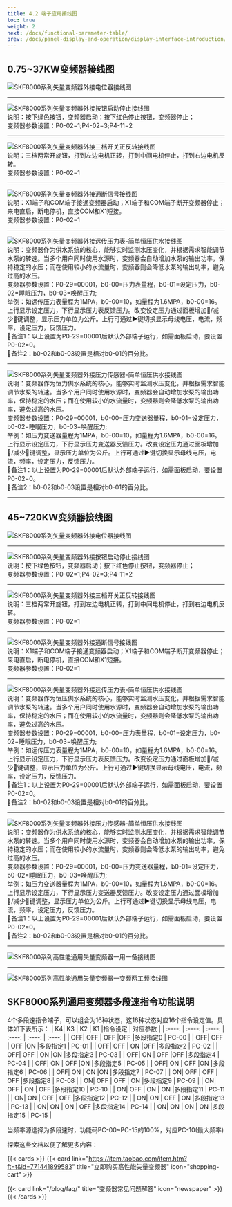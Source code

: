 ```yaml
---
title: 4.2 端子应用接线图
toc: true
weight: 2
next: /docs/functional-parameter-table/
prev: /docs/panel-display-and-operation/display-interface-introduction/
---
```


## 0.75~37KW变频器接线图
![SKF8000系列矢量变频器外接电位器接线图](/images/jxt1.jpg "SKF8000系列0.75~37KW矢量变频器外接电位器接线图")
***
![SKF8000系列矢量变频器外接按钮启动停止接线图](/images/jxt2.jpg "SKF8000系列0.75~37KW矢量变频器外接按钮启动停止接线图")  
说明：按下绿色按钮，变频器启动；按下红色停止按钮，变频器停止；  
变频器参数设置：P0-02=1;P4-02=3;P4-11=2
***
![SKF8000系列矢量变频器外接三档开关正反转接线图](/images/jxt3.jpg "SKF8000系列0.75~37KW矢量变频器外接三档旋钮开关正反转接线图")  
说明：三档两常开旋钮，打到左边电机正转，打到中间电机停止，打到右边电机反转。  
变频器参数设置：P0-02=1
***
![SKF8000系列矢量变频器外接通断信号接线图](/images/jxt4.jpg "SKF8000系列0.75~37KW矢量变频器外接通断信号接线图")  
说明：X1端子和COM端子接通变频器启动；X1端子和COM端子断开变频器停止；来电直启，断电停机，直接COM和X1短接。  
变频器参数设置：P0-02=1
***
![SKF8000系列矢量变频器外接远传压力表-简单恒压供水接线图](/images/jxt5.jpg "SKF8000系列0.75~37KW矢量变频器外接远传压力表-简单恒压供水接线图")  
说明：变频器作为供水系统的核心，能够实时监测水压变化，并根据需求智能调节水泵的转速。当多个用户同时使用水源时，变频器会自动增加水泵的输出功率，保持稳定的水压；而在使用较小的水流量时，变频器则会降低水泵的输出功率，避免过高的水压。  
变频器参数设置：P0-29=00001，b0-00=压力表量程，b0-01=设定压力，b0-02=睡眠压力，b0-03=唤醒压力;  
举例：如远传压力表量程为1MPA，b0-00=10，如量程为1.6MPA，b0-00=16。  
上行显示设定压力，下行显示压力表反馈压力。改变设定压力通过面板增加🔼/减少🔽键调整，显示压力单位为公斤。上行可通过▶️键切换显示母线电压，电流，频率，设定压力，反馈压力。  
🌟备注1：以上设置为P0-29=00001后默认外部端子运行，如需面板启动，要设置P0-02=0。  
🌟备注2：b0-02和b0-03设置是相对b0-01的百分比。  
***
![SKF8000系列矢量变频器外接压力传感器-简单恒压供水接线图](/images/jxt6.jpg "SKF8000系列0.75~37KW矢量变频器外接压力传感器-简单恒压供水接线图")  
说明：变频器作为恒力供水系统的核心，能够实时监测水压变化，并根据需求智能调节水泵的转速。当多个用户同时使用水源时，变频器会自动增加水泵的输出功率，保持稳定的水压；而在使用较小的水流量时，变频器则会降低水泵的输出功率，避免过高的水压。  
变频器参数设置：P0-29=00001，b0-00=压力变送器量程，b0-01=设定压力，b0-02=睡眠压力，b0-03=唤醒压力;  
举例：如压力变送器量程为1MPA，b0-00=10，如量程为1.6MPA，b0-00=16。  
上行显示设定压力，下行显示压力变送器反馈压力。改变设定压力通过面板增加🔼/减少🔽键调整，显示压力单位为公斤。上行可通过▶️键切换显示母线电压，电流，频率，设定压力，反馈压力。  
🌟备注1：以上设置为P0-29=00001后默认外部端子运行，如需面板启动，要设置P0-02=0。  
🌟备注2：b0-02和b0-03设置是相对b0-01的百分比。
***
## 45~720KW变频器接线图
![SKF8000系列矢量变频器外接电位器接线图](/images/jxt7.jpg "SKF8000系列45~720KW矢量变频器外接电位器接线图")
***
![SKF8000系列矢量变频器外接按钮启动停止接线图](/images/jxt8.jpg "SKF8000系列45~720KW矢量变频器外接按钮启动停止接线图")  
说明：按下绿色按钮，变频器启动；按下红色停止按钮，变频器停止；  
变频器参数设置：P0-02=1;P4-02=3;P4-11=2
***
![SKF8000系列矢量变频器外接三档开关正反转接线图](/images/jxt9.jpg "SKF8000系列45~720KW矢量变频器外接三档开关正反转接线图")  
说明：三档两常开旋钮，打到左边电机正转，打到中间电机停止，打到右边电机反转。  
变频器参数设置：P0-02=1
***
![SKF8000系列矢量变频器外接通断信号接线图](/images/jxt11.jpg "SKF8000系列矢量45~720KW变频器外接通断信号接线图")  
说明：X1端子和COM端子接通变频器启动；X1端子和COM端子断开变频器停止；来电直启，断电停机，直接COM和X1短接。  
变频器参数设置：P0-02=1
***
![SKF8000系列矢量变频器外接远传压力表-简单恒压供水接线图](/images/jxt10.jpg "SKF8000系列45~720KW矢量变频器外接远传压力表-简单恒压供水接线图")  
说明：变频器作为恒压供水系统的核心，能够实时监测水压变化，并根据需求智能调节水泵的转速。当多个用户同时使用水源时，变频器会自动增加水泵的输出功率，保持稳定的水压；而在使用较小的水流量时，变频器则会降低水泵的输出功率，避免过高的水压。  
变频器参数设置：P0-29=00001，b0-00=压力表量程，b0-01=设定压力，b0-02=睡眠压力，b0-03=唤醒压力;  
举例：如远传压力表量程为1MPA，b0-00=10，如量程为1.6MPA，b0-00=16。  
上行显示设定压力，下行显示压力表反馈压力。改变设定压力通过面板增加🔼/减少🔽键调整，显示压力单位为公斤。上行可通过▶️键切换显示母线电压，电流，频率，设定压力，反馈压力。  
🌟备注1：以上设置为P0-29=00001后默认外部端子运行，如需面板启动，要设置P0-02=0。  
🌟备注2：b0-02和b0-03设置是相对b0-01的百分比。 
***
![SKF8000系列矢量变频器外接压力传感器-简单恒压供水接线图](/images/jxt12.jpg "SKF8000系列45~720KW矢量变频器外接压力传感器-简单恒压供水接线图")  
说明：变频器作为供水系统的核心，能够实时监测水压变化，并根据需求智能调节水泵的转速。当多个用户同时使用水源时，变频器会自动增加水泵的输出功率，保持稳定的水压；而在使用较小的水流量时，变频器则会降低水泵的输出功率，避免过高的水压。  
变频器参数设置：P0-29=00001，b0-00=压力变送器量程，b0-01=设定压力，b0-02=睡眠压力，b0-03=唤醒压力;  
举例：如压力变送器量程为1MPA，b0-00=10，如量程为1.6MPA，b0-00=16。  
上行显示设定压力，下行显示压力变送器反馈压力。改变设定压力通过面板增加🔼/减少🔽键调整，显示压力单位为公斤。上行可通过▶️键切换显示母线电压，电流，频率，设定压力，反馈压力。  
🌟备注1：以上设置为P0-29=00001后默认外部端子运行，如需面板启动，要设置P0-02=0。  
🌟备注2：b0-02和b0-03设置是相对b0-01的百分比。
***
![SKF8000系列高性能通用矢量变频器一用一备接线图](/images/yyyb.jpg "SKF8000系列高性能通用矢量变频器：一用一备接线图")  
***
![SKF8000系列高性能通用矢量变频器一变频两工频接线图](/images/yblg.jpg "SKF8000系列高性能通用矢量变频器：一变频两工频接线图")  

## SKF8000系列通用变频器多段速指令功能说明  
4个多段速指令端子，可以组合为16种状态，这16种状态对应16个指令设定值。具体如下表所示：
|  K4|    K3  | K2 | K1 |指令设定 | 对应参数 |
| :----: |    :----:   | :----:   | :----:   | :----:   | :----:   |
|  OFF|    OFF  | OFF |OFF |多段指定0 | PC-00 |
|  OFF|    OFF  | OFF |ON |多段指定1 | PC-01 |
|  OFF|    OFF  | ON |OFF |多段指定2 | PC-02 |
|  OFF|    OFF  | ON |ON |多段指定3 | PC-03 |
|  OFF|    ON  | OFF |OFF |多段指定4 | PC-04 |
|  OFF|    ON  | OFF |ON |多段指定5 | PC-05 |
|  OFF|    ON  | OFF |ON |多段指定6 | PC-06 |
|  OFF|    ON  | ON |ON |多段指定7 | PC-07 |
|  ON|    OFF  | OFF | OFF |多段指定8  | PC-08 |
|  ON|    OFF  | OFF | ON |多段指定9  | PC-09 |
|  ON|    OFF  | ON | OFF |多段指定10  | PC-10 |
|  ON|    OFF  | ON | ON |多段指定11  | PC-11 |
|  ON|    ON | OFF | OFF |多段指定12  | PC-12 |
|  ON|    ON  | OFF | ON |多段指定13  | PC-13 |
|  ON|    ON | ON | OFF |多段指定14  | PC-14 |
|  ON|    ON  | ON | ON |多段指定15  | PC-15 |

当频率源选择为多段速时，功能码PC-00~PC-15的100%，对应PC-10(最大频率)

探索这些文档以便了解更多内容：

{{< cards >}}
  {{< card link="https://item.taobao.com/item.htm?ft=t&id=771441899583" title="立即购买高性能矢量变频器" icon="shopping-cart" >}}

  {{< card link="/blog/faq/" title="变频器常见问题解答" icon="newspaper" >}}
{{< /cards >}}	
